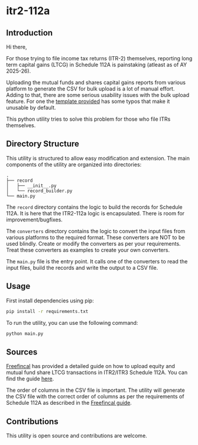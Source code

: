 # itr2-112a

## Introduction
Hi there, 

For those trying to file income tax returns (ITR-2) themselves, reporting long term capital gains (LTCG) in Schedule 112A is painstaking (atleast as of AY 2025-26). 

Uploading the mutual funds and shares capital gains reports from various platform to generate the CSV for bulk upload is a lot of manual effort. Adding to that, there are some serious usability issues with the bulk upload feature. For one the [template provided](_template.csv) has some typos that make it unusable by default.

This python utility tries to solve this problem for those who file ITRs themselves. 

## Directory Structure
This utility is structured to allow easy modification and extension.
The main components of the utility are organized into directories:

```
.
├── record
│   ├── __init__.py
│   └── record_builder.py
└── main.py
```
The `record` directory contains the logic to build the records for Schedule 112A. It is here that the ITR2-112a logic is encapsulated. There is room for improvement/bugfixes. 

The `converters` directory contains the logic to convert the input files from various platforms to the required format. These converters are NOT to be used blindly. Create or modify the converters as per your requirements. Treat these converters as examples to create your own converters.

The `main.py` file is the entry point. It calls one of the converters to read the input files, build the records and write the output to a CSV file.

## Usage
First install dependencies using pip:

```bash
pip install -r requirements.txt
```

To run the utility, you can use the following command:

```bash
python main.py
```

## Sources
[Freefincal](https://freefincal.com/how-to-upload-equity-mf-share-ltcg-transactions-in-itr2-itr3-schedule-112a/#:~:text=If%20you%20have%20several%20LTCG%20entries%20%28regardless%20of,these%20are%20labelled%20as%20%281a%29%2C%20%282%29%2C%20%E2%80%A6%20%2814%29.)
has provided a detailed guide on how to upload equity and mutual fund share LTCG transactions in ITR2/ITR3 Schedule 112A. You can find the guide [here](https://freefincal.com/how-to-upload-equity-mf-share-ltcg-transactions-in-itr2-itr3-schedule-112a/).

The order of columns in the CSV file is important. The utility will generate the CSV file with the correct order of columns as per the requirements of Schedule 112A as described in the [Freefincal guide](https://view.officeapps.live.com/op/view.aspx?src=https%3A%2F%2Ffreefincal.com%2Fwp-content%2Fuploads%2F2023%2F06%2FSchedule-112A-Instructions.xlsx&wdOrigin=BROWSELINK).

## Contributions
This utility is open source and contributions are welcome.